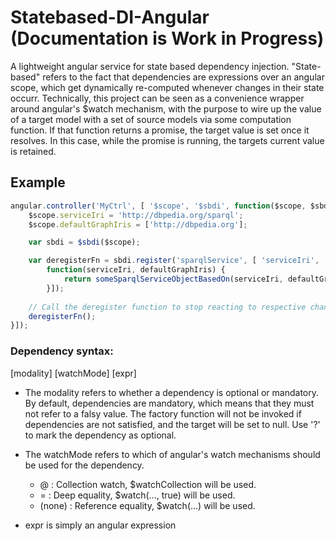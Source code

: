 # Statebased-DI-Angular (Documentation is Work in Progress)

A lightweight angular service for state based dependency injection.
"State-based" refers to the fact that dependencies are expressions over an angular scope, which get dynamically re-computed whenever changes in their state occurr.
Technically, this project can be seen as a convenience wrapper around angular's $watch mechanism, with the purpose to wire up the value of a target model with a set of source models via some computation function.
If that function returns a promise, the target value is set once it resolves. In this case, while the promise is running, the targets current value is retained.

## Example
```js
angular.controller('MyCtrl', [ '$scope', '$sbdi', function($scope, $sbdi) {
    $scope.serviceIri = 'http://dbpedia.org/sparql';
    $scope.defaultGraphIris = ['http://dbpedia.org'];

    var sbdi = $sbdi($scope);

    var deregisterFn = sbdi.register('sparqlService', [ 'serviceIri', '?defaultGraphIris',
        function(serviceIri, defaultGraphIris) {
            return someSparqlServiceObjectBasedOn(serviceIri, defaultGraphIris);
        }]);
        
    // Call the deregister function to stop reacting to respective changes
    deregisterFn();
}]);
```

### Dependency syntax:
[modality] [watchMode] [expr]

* The modality refers to whether a dependency is optional or mandatory. By default, dependencies are mandatory, which means that they must not refer to a falsy value. The factory function will not be invoked if dependencies are not satisfied, and the target will be set to null. Use '?' to mark the dependency as optional.
* The watchMode refers to which of angular's watch mechanisms should be used for the dependency.

   * @ : Collection watch, $watchCollection will be used.
   * = : Deep equality, $watch(..., true) will be used.
   * (none) : Reference equality, $watch(...) will be used.

* expr is simply an angular expression

